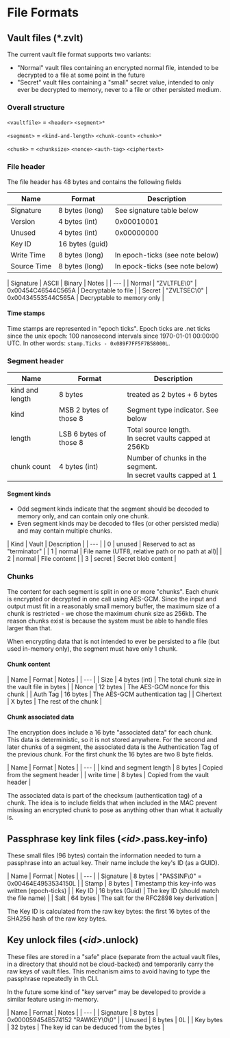 ﻿# File Formats

## Vault files (*.zvlt)

The current vault file format supports two variants:

* "Normal" vault files containing an encrypted normal file, intended to be
decrypted to a file at some point in the future
* "Secret" vault files containing a "small" secret value, intended to only ever
be decrypted to memory, never to a file or other persisted medium.

### Overall structure

`<vaultfile>` = `<header>` `<segment>*`

`<segment>` = `<kind-and-length>` `<chunk-count>` `<chunk>*`

`<chunk>` = `<chunksize>` `<nonce>` `<auth-tag>` `<ciphertext>`

### File header

The file header has 48 bytes and contains the following fields

| Name | Format | Description |
|  --- | --- | --- |
| Signature | 8 bytes (long) | See signature table below |
| Version   | 4 bytes (int)  | 0x00010001 |
| Unused    | 4 bytes (int)  | 0x00000000 |
| Key ID    | 16 bytes (guid) | |
| Write Time | 8 bytes (long) | In epoch-ticks (see note below) |
| Source Time | 8 bytes (long) | In epock-ticks (see note below) |

| Signature | ASCII | Binary | Notes |
| --- |
| Normal | "ZVLTFLE\0" | 0x00454C46544C565A | Decryptable to file |
| Secret | "ZVLTSEC\0" | 0x00434553544C565A | Decryptable to memory only |

#### Time stamps

Time stamps are represented in "epoch ticks". Epoch ticks are .net ticks
since the unix epoch: 100 nanosecond intervals since 1970-01-01 00:00:00 UTC.
In other words: `stamp.Ticks - 0x089F7FF5F7B58000L`.

### Segment header

| Name | Format | Description |
|  --- | --- | --- |
| kind and length | 8 bytes | treated as 2 bytes + 6 bytes |
| kind | MSB 2 bytes of those 8 | Segment type indicator. See below |
| length | LSB 6 bytes of those 8 | Total source length. <br> In secret vaults capped at 256Kb |
| chunk count | 4 bytes (int) | Number of chunks in the segment. <br> In secret vaults capped at 1 |

#### Segment kinds

* Odd segment kinds indicate that the segment should be decoded to memory only,
and can contain only one chunk.
* Even segment kinds may be decoded to files (or other persisted media) and may
contain multiple chunks.

| Kind | Vault | Description |
| --- |
| 0 | unused | Reserved to act as "terminator" |
| 1 | normal | File name (UTF8, relative path or no path at all)|
| 2 | normal | File contemt |
| 3 | secret | Secret blob content |

### Chunks

The content for each segment is split in one or more "chunks". Each chunk
is encrypted or decrypted in one call using AES-GCM. Since the input and
output must fit in a reasonably small memory buffer, the maximum size of
a chunk is restricted - we chose the maximum chunk size as 256kb. The
reason chunks exist is because the system must be able to handle files
larger than that.

When encrypting data that is not intended to ever be persisted to a file
(but used in-memory only), the segment must have only 1 chunk.

#### Chunk content

| Name | Format | Notes |
| --- |
| Size | 4 bytes (int) | The total chunk size in the vault file in bytes |
| Nonce | 12 bytes | The AES-GCM nonce for this chunk |
| Auth Tag | 16 bytes | The AES-GCM authentication tag |
| Cihertext | X bytes | The rest of the chunk |

#### Chunk associated data

The encryption does include a 16 byte "associated data" for each chunk.
This data is deterministic, so it is not stored anywhere. For the second
and later chunks of a segment, the associated data is the Authentication
Tag of the previous chunk. For the first chunk the 16 bytes are two
8 byte fields.

| Name | Format | Notes |
| --- |
| kind and segment length | 8 bytes | Copied from the segment header |
| write time | 8 bytes | Copied from the vault header |

The associated data is part of the checksum (authentication tag) of a
chunk. The idea is to include fields that when included in the MAC 
prevent misusing an encrypted chunk to pose as anything other than
what it actually is.

## Passphrase key link files (_\<id\>_.pass.key-info)

These small files (96 bytes) contain the information needed to turn
a passphrase into an actual key. Their name include the key's ID (as
a GUID).

| Name | Format | Notes |
| --- |
| Signature | 8 bytes | "PASSINF\0" = 0x00464E4953534150L |
| Stamp | 8 bytes | Timestamp this key-info was written (epoch-ticks) |
| Key ID | 16 bytes (Guid) | The key ID (should match the file name) |
| Salt | 64 bytes | The salt for the RFC2898 key derivation |

The Key ID is calculated from the raw key bytes: the first 16 bytes
of the SHA256 hash of the raw key bytes.

## Key unlock files (_\<id\>_.unlock)

These files are stored in a "safe" place (separate from the actual
vault files, in a directory that should not be cloud-backed) and
temporarily carry the raw keys of vault files.
This mechanism aims to avoid having to type the passphrase repeatedly
in th CLI.

In the future some kind of "key server" may be developed to provide
a similar feature using in-memory.

| Name | Format | Notes |
| --- |
| Signature | 8 bytes | 0x000059454B574152 "RAWKEY\0\0" |
| Unused | 8 bytes | 0L |
| Key bytes | 32 bytes | The key id can be deduced from the bytes |

